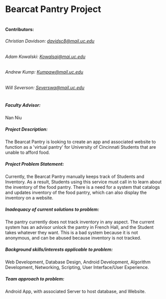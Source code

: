 # Bearcat Pantry Project
#

#### Contributors: 
###### Christian Davidson: davidsc8@mail.uc.edu
###### Adam Kowalski: Kowalsaj@mai.uc.edu
###### Andrew Kump: Kumpaw@mail.uc.edu
###### Will Severson: Severswa@mail.uc.edu
#
##### Faculty Advisor:
Nan Niu
##### Project Description:
The Bearcat Pantry is looking to create an app and associated website to function as a 'virtual pantry' for University of Cincinnati Students that are unable to afford food. 
##### Project Problem Statement:
Currently, the Bearcat Pantry manually keeps track of Students and Inventory. As a result, Students using this service must call in to learn about the inventory of the food pantry. There is a need for a system that catalogs and updates inventory of the food pantry, which can also display the inventory on a website. 
##### Inadequacy of current solutions to problem:
The pantry currently does not track inventory in any aspect. The current system has an advisor unlock the pantry in French Hall, and the Student takes whatever they want. This is a bad system because it is not anonymous, and can be abused because inventory is not tracked.
##### Background skills/interests applicable to problem:
Web Development, Database Design, Android Development, Algorithm Development, Networking, Scripting, User Interface/User Experience. 
##### Team approach to problem:
Android App, with associated Server to host database, and Website. 
